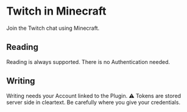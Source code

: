 # Twitch in Minecraft
Join the Twitch chat using Minecraft.

## Reading
Reading is always supported. There is no Authentication needed.

## Writing
Writing needs your Account linked to the Plugin. 
:warning: Tokens are stored server side in cleartext. Be carefully where you give your credentials.
